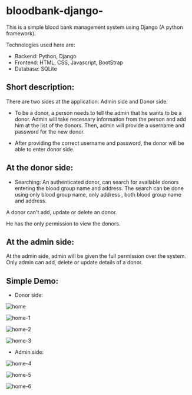 # bloodbank-django-
This is a simple blood bank management system using Django (A python framework).

Technologies used here are:
* Backend: Python, Django
* Frontend: HTML, CSS, Javascript, BootStrap
* Database: SQLite
  

Short description:
-------------------

There are two sides at the application: Admin side and Donor side. 

* To be a donor, a person needs to tell the admin that he wants to be a donor.
Admin will take necessary information from the person and add him at the list of the donors.
Then, admin will provide a username and password for the new donor.

* After providing the correct username and password, the donor will be able to enter donor side.


At the donor side:
------------------

* Searching: An authenticated donor, can search for  available donors entering the blood group name and address.
The search can be done using only blood group name, only address , both blood group name and address.

A donor can't add, update or delete an donor.

He has the only permission to view the donors.


At the admin side:
-------------------

At the admin side, admin will be given the full permission over the system. 
Only admin can add, delete or update details of a donor.
             

Simple Demo:
-------------

* Donor side:

![home](https://github.com/user-attachments/assets/a100fede-12e7-46d9-a0f6-a1d9514aa435)

![home-1](https://github.com/user-attachments/assets/ce332532-9bdb-4eac-a27f-c58790472981)

![home-2](https://github.com/user-attachments/assets/ebed7755-bf1d-45c7-8510-a752e4aa0747)


![home-3](https://github.com/user-attachments/assets/7cce3c11-5fb9-4500-83ed-a10392d4ff55)



* Admin side:

![home-4](https://github.com/user-attachments/assets/9c07bb95-da64-4409-a3ce-9f0098a23008)


![home-5](https://github.com/user-attachments/assets/bb159334-cd18-4ce8-9f69-7f4d2f2fa3d0)


![home-6](https://github.com/user-attachments/assets/e5cf7fd1-06f2-4a7c-8ef9-4cc6b3f458e7)





